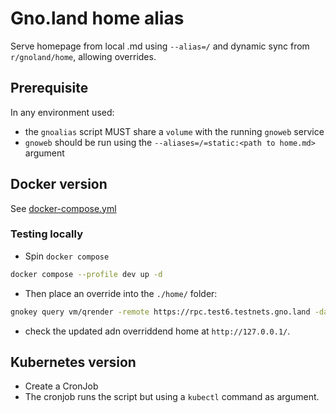 # Gno.land home alias

Serve homepage from local .md using `--alias=/` and dynamic sync from `r/gnoland/home`,
allowing overrides.

## Prerequisite

In any environment used:

- the `gnoalias` script MUST share a `volume` with the running `gnoweb` service
- `gnoweb` should be run using the `--aliases=/=static:<path to home.md>` argument

## Docker version

See [docker-compose.yml](docker-compose.yml)

### Testing locally

- Spin `docker compose`

```sh
docker compose --profile dev up -d
```

- Then place an override into the `./home/` folder:

```sh
gnokey query vm/qrender -remote https://rpc.test6.testnets.gno.land -data "gno.land/r/leon/home:" > home/home-override.md
```

- check the updated adn overriddend home at `http://127.0.0.1/`.

## Kubernetes version

- Create a CronJob
- The cronjob runs the script but using a `kubectl` command as argument.
